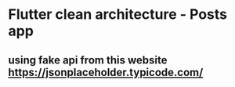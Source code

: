 # Flutter clean architecture - Posts app 

## using fake api from this website https://jsonplaceholder.typicode.com/



